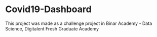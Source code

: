 # Covid19-Dashboard
This project was made as a challenge project in Binar Academy - Data Science, Digitalent Fresh Graduate Academy

